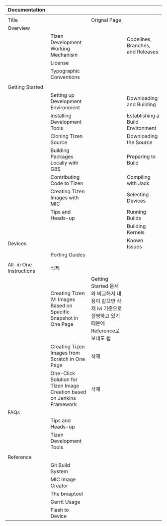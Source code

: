 
| Documentation            |                                          |                                          |                                   |
| ------------------------ | ---------------------------------------- | ---------------------------------------- | --------------------------------- |
|                          |                                          |                                          |                                   |
| Title                    |                                          | Orignal Page                             |                                   |
| Overview                 |                                          |                                          |                                   |
|                          | Tizen Development Working Mechanism      |                                          | Codelines, Branches, and Releases |
|                          | License                                  |                                          |                                   |
|                          | Typographic Conventions                  |                                          |                                   |
|                          |                                          |                                          |                                   |
| Getting  Started         |                                          |                                          |                                   |
|                          | Setting up Development Environment       |                                          | Downloading and Building          |
|                          | Installing Development Tools             |                                          | Establishing a Build Environment  |
|                          | Cloning Tizen Source                     |                                          | Downloading the Source            |
|                          | Building Packages Locally with GBS       |                                          | Preparing to Build                |
|                          | Contributing Code to Tizen               |                                          | Compiling with Jack               |
|                          | Creating Tizen Images with MIC           |                                          | Selecting Devices                 |
|                          | Tips and Heads-up                        |                                          | Running Builds                    |
|                          |                                          |                                          | Building Kernels                  |
| Devices                  |                                          |                                          | Known Issues                      |
|                          | Porting Guides                           |                                          |                                   |
|                          |                                          |                                          |                                   |
| All-in  One Instructions | 삭제                                       |                                          |                                   |
|                          | Creating Tizen IVI Images Based on Specific Snapshot in One  Page | Getting Started 문서와 비교해서 내용이 같으면  삭제    ivi 기준으로 설명하고 있기때문에 Reference로 보내도 됨 |                                   |
|                          | Creating Tizen Images from Scratch in One Page | 삭제                                       |                                   |
|                          | One-Click Solution for Tizen Image Creation based on  Jenkins Framework | 삭제                                       |                                   |
| FAQs                     |                                          |                                          |                                   |
|                          | Tips and Heads-up                        |                                          |                                   |
|                          | Tizen Development Tools                  |                                          |                                   |
|                          |                                          |                                          |                                   |
| Reference                |                                          |                                          |                                   |
|                          | Git Build System                         |                                          |                                   |
|                          | MIC Image Creator                        |                                          |                                   |
|                          | The bmaptool                             |                                          |                                   |
|                          | Gerrit Usage                             |                                          |                                   |
|                          | Flash to Device                          |                                          |                                   |
